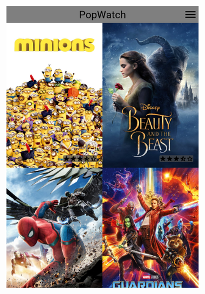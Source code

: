 <p align="center">
  <img src="https://github.com/tyler-conrad/PopWatch/raw/master/popwatch.png"/>
</p>